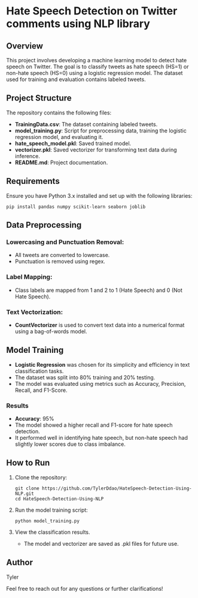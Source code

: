 
# Hate Speech Detection on Twitter comments using NLP library

## Overview

This project involves developing a machine learning model to detect hate speech on Twitter. The goal is to classify tweets as hate speech (HS=1) or non-hate speech (HS=0) using a logistic regression model. The dataset used for training and evaluation contains labeled tweets.

## Project Structure

The repository contains the following files:

- **TrainingData.csv**: The dataset containing labeled tweets.
- **model_training.py**: Script for preprocessing data, training the logistic regression model, and evaluating it.
- **hate_speech_model.pkl**: Saved trained model.
- **vectorizer.pkl**: Saved vectorizer for transforming text data during inference.
- **README.md**: Project documentation.

## Requirements

Ensure you have Python 3.x installed and set up with the following libraries:

```
pip install pandas numpy scikit-learn seaborn joblib
```

## Data Preprocessing

### Lowercasing and Punctuation Removal:
- All tweets are converted to lowercase.
- Punctuation is removed using regex.

### Label Mapping:
- Class labels are mapped from 1 and 2 to 1 (Hate Speech) and 0 (Not Hate Speech).

### Text Vectorization:
- **CountVectorizer** is used to convert text data into a numerical format using a bag-of-words model.

## Model Training

- **Logistic Regression** was chosen for its simplicity and efficiency in text classification tasks.
- The dataset was split into 80% training and 20% testing.
- The model was evaluated using metrics such as Accuracy, Precision, Recall, and F1-Score.

### Results
- **Accuracy**: 95%
- The model showed a higher recall and F1-score for hate speech detection.
- It performed well in identifying hate speech, but non-hate speech had slightly lower scores due to class imbalance.

## How to Run

1. Clone the repository:
   ```
   git clone https://github.com/TylerDdao/HateSpeech-Detection-Using-NLP.git
   cd HateSpeech-Detection-Using-NLP
   ```

2. Run the model training script:
   ```
   python model_training.py
   ```

3. View the classification results.
   - The model and vectorizer are saved as .pkl files for future use.
  
## Author

Tyler

Feel free to reach out for any questions or further clarifications!
